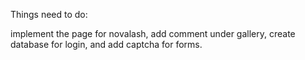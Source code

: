 Things need to do:

implement the page for novalash,
add comment under gallery,
create database for login, and
add captcha for forms.